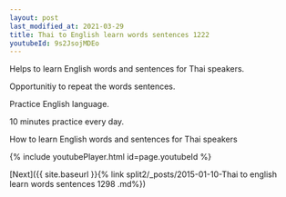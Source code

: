 ```yaml
---
layout: post
last_modified_at: 2021-03-29
title: Thai to English learn words sentences 1222 
youtubeId: 9s2JsojMDEo
---
```

 
 
Helps to learn English words and sentences for Thai speakers.

Opportunitiy to repeat the words sentences. 

Practice English language. 
 
10 minutes practice every day. 
 
How to learn English words and sentences for Thai speakers 
 
{% include youtubePlayer.html id=page.youtubeId %}
 
 
[Next]({{ site.baseurl }}{% link  split2/_posts/2015-01-10-Thai to english learn words sentences 1298 .md%})
 
